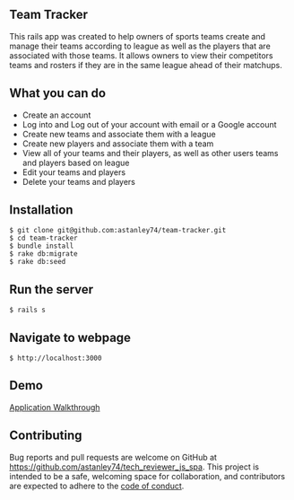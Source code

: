 ## Team Tracker

This rails app was created to help owners of sports teams create and manage their teams according to league as well as the players that are associated with those teams. It allows owners to view their competitors teams and rosters if they are in the same league ahead of their matchups.

## What you can do

- Create an account
- Log into and Log out of your account with email or a Google account
- Create new teams and associate them with a league
- Create new players and associate them with a team
- View all of your teams and their players, as well as other users teams and players based on league
- Edit your teams and players
- Delete your teams and players

## Installation

    $ git clone git@github.com:astanley74/team-tracker.git
    $ cd team-tracker
    $ bundle install
    $ rake db:migrate
    $ rake db:seed

## Run the server

    $ rails s

## Navigate to webpage
    $ http://localhost:3000

## Demo
[Application Walkthrough](https://www.youtube.com/watch?v=8OtsZrZ3ZPE&t=14s)

## Contributing

Bug reports and pull requests are welcome on GitHub at https://github.com/astanley74/tech_reviewer_js_spa. This project is intended to be a safe, welcoming space for collaboration, and contributors are expected to adhere to the [code of conduct](https://github.com/astanley74/team-tracker/blob/master/CODE_OF_CONDUCT.md).